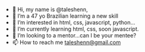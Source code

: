 - 👋 Hi, my name is @taleshenn,
- 🌱 I’m a 47 yo Brazilian learning a new skill 
- 👀 I’m interested in html, css, javascript, python...
- 🌱 I’m currently learning html, css, soon javascript.
- 💞️ I’m looking to a mentor...can I be your mentee?
- 📫 How to reach me taleshenn@gmail.com

<!---
taleshenn/taleshenn is a ✨ special ✨ repository because its `README.md` (this file) appears on your GitHub profile.
You can click the Preview link to take a look at your changes.
--->
